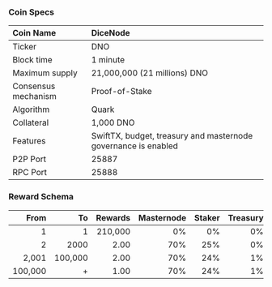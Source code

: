 ### Coin Specs

Coin Name | DiceNode
:--- | :---
Ticker | DNO
Block time | 1 minute
Maximum supply | 21,000,000 (21 millions) DNO
Consensus mechanism | Proof-of-Stake
Algorithm | Quark
Collateral | 1,000 DNO
Features | SwiftTX, budget, treasury and masternode governance is enabled
P2P Port | 25887
RPC Port | 25888

### Reward Schema

From | To | Rewards | Masternode | Staker | Treasury
---: | ---: | ---: | ---: | ---: | ---:
1         | 1         | 210,000   | 0%  | 0%  | 0%
2     | 2000    | 2.00      | 70% | 25% | 0%
2,001     | 100,000    | 2.00      | 70% | 24% | 1%
100,000 | +         | 1.00      | 70% | 24% | 1%
